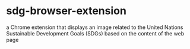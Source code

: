 # sdg-browser-extension
  a Chrome extension that displays an image related to the United Nations Sustainable Development Goals (SDGs) based on the content of the web page
